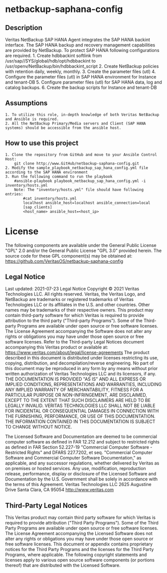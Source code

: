 # netbackup-saphana-config

## Description

Veritas NetBackup SAP HANA Agent integrates the SAP HANA backint interface.
The SAP HANA backup and recovery management capabilities are provided by NetBackup. 
To protect SAP HANA following configurations are required.
    1. Create hdbbackint softlink from /usr/sap/<SID>/SYS/global/hdb/opt/hdbbackint to /usr/openv/NetBackup/bin/hdbbackint_script
    2. Create NetBackup policies with retention daily, weekly, monthly.
    3. Create the parameter files (utl)
    4. Configure the parameter files (utl) in SAP HANA environment for Instance and tenant-DB
    5. Configure parameter files (utl) for SAP HANA data, log and catalog backups. 
    6. Create the backup scripts for Instance and tenant-DB
 
## Assumptions
	1. To utilize this role, in-depth knowledge of both Veritas NetBackup and Ansible is required.
	2. All the NetBackup Primary/Media servers and Client (SAP HANA systems) should be accessible from the ansible host.

## How to use this project
	1. Clone the repository from GitHub and move to your Ansible Control Host:
		git clone http://www.GitHub/netbackup-saphana-config.git
	2. Modify the sample_playbook_netbackup_sap_hana_config.yml file according to the SAP HANA environment
	3. Run the following command to run the playbook
		#ansible-playbook playbook_netbackup_sap_hana_config.yml -i inventory/hosts.yml
		Note: The "inventory/hosts.yml" file should have following entries:
			#cat inventory/hosts.yml
			localhost ansible_host=localhost ansible_connection=local
			[sap_clients]
			<host_name> ansible_host=<host_ip>

# License

The following components are available under the General Public License "GPL" 2.0 and/or the General Public License "GPL 3.0" provided herein. The source code for these GPL component(s) may be obtained at: https://github.com/VeritasOS/netbackup-saphana-config

## Legal Notice
Last updated: 2021-07-23
Legal Notice
Copyright © 2021 Veritas Technologies LLC. All rights reserved.
Veritas, the Veritas Logo, and NetBackup are trademarks or registered trademarks of Veritas Technologies LLC or its affiliates in the U.S. and other countries. Other names may be trademarks of their respective owners.
This product may contain third-party software for which Veritas is required to provide attribution to the third party ("Third-party Programs"). Some of the Third-party Programs are available under open source or free software licenses. The License Agreement accompanying the Software does not alter any rights or obligations you may have under those open source or free software licenses. Refer to the Third-party Legal Notices document accompanying this Veritas product or available at: https://www.veritas.com/about/legal/license-agreements
The product described in this document is distributed under licenses restricting its use, copying, distribution, and decompilation/reverse engineering. No part of this document may be reproduced in any form by any means without prior written authorization of Veritas Technologies LLC and its licensors, if any.
THE DOCUMENTATION IS PROVIDED "AS IS" AND ALL EXPRESS OR IMPLIED CONDITIONS, REPRESENTATIONS AND WARRANTIES, INCLUDING ANY IMPLIED WARRANTY OF MERCHANTABILITY, FITNESS FOR A PARTICULAR PURPOSE OR NON-INFRINGEMENT, ARE DISCLAIMED, EXCEPT TO THE EXTENT THAT SUCH DISCLAIMERS ARE HELD TO BE LEGALLY INVALID. VERITAS TECHNOLOGIES LLC SHALL NOT BE LIABLE FOR INCIDENTAL OR CONSEQUENTIAL DAMAGES IN
CONNECTION WITH THE FURNISHING, PERFORMANCE, OR USE OF THIS
DOCUMENTATION. THE INFORMATION CONTAINED IN THIS DOCUMENTATION IS SUBJECT TO CHANGE WITHOUT NOTICE.

The Licensed Software and Documentation are deemed to be commercial computer software as defined in FAR 12.212 and subject to restricted rights as defined in FAR Section 52.227-19 "Commercial Computer Software - Restricted Rights" and DFARS 227.7202, et seq. "Commercial Computer Software and Commercial Computer Software Documentation," as applicable, and any successor regulations, whether delivered by Veritas as on premises or hosted services. Any use, modification, reproduction release, performance, display or disclosure
of the Licensed Software and Documentation by the U.S. Government shall be solely in accordance with the terms of this Agreement.
Veritas Technologies LLC
2625 Augustine Drive
Santa Clara, CA 95054
http://www.veritas.com

## Third-Party Legal Notices
This Veritas product may contain third party software for which Veritas is required to provide attribution ("Third Party Programs"). Some of the Third Party Programs are available under open source or free software licenses. The License Agreement accompanying the Licensed Software does not alter any rights or obligations you may have under those open source or free software licenses. This document or appendix contains proprietary notices for the Third Party Programs and the licenses for the Third Party Programs, where applicable.
The following copyright statements and licenses apply to various open source software components (or portions thereof) that are distributed with the Licensed Software.

